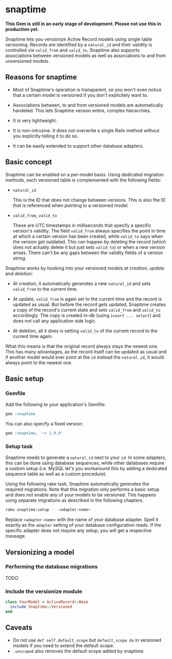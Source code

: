 # snaptime

**This Gem is still in an early stage of development. Please not use this in production yet.**

Snaptime lets you versionize Active Record models using single table versioning.
Records are identified by a `natural_id` and their validity is controlled via
`valid_from` and `valid_to`. Snaptime also supports associations between
versioned models as well as associations to and from unversioned models.

## Reasons for snaptime

* Most of Snaptime's operation is transparent, so you won't even notice that
  a certain model is versioned if you don't explicitely want to.

* Associations between, to and from versioned models are automatically handeled.
  This lets Snaptime version entire, complex hierarchies.

* It is very lightweight.

* It is non-intrusive. It does not overwrite a single Rails method without
  you explicitly telling it to do so.

* It can be easily extended to support other database adapters.

## Basic concept

Snaptime can be enabled on a per-model basis. Using dedicated migration methods,
each versioned table is complemented with the following fields:

- `natural_id`

  This is the ID that does not change between versions. This is also the ID
  that is referenced when pointing to a versioned model.

- `valid_from`, `valid_to`

  These are UTC timestamps in milliseconds that specify a specific version's
  validity. The field `valid_from` always specifies the point in time at which
  a certain version has been created, while `valid_to` says when the version
  got outdated. This can happen by deleting the record (which does not actually
  delete it but just sets `valid_to`) or when a new version arises. There can't
  be any gaps between the validity fields of a version string.

Snaptime works by hooking into your versioned models at *creation*, *update* and
*deletion*:

- At creation, it automatically generates a new `natural_id` and sets
  `valid_from` to the current time.

- At update, `valid_from` is again set to the current time and the record is
  updated as usual. But before the record gets updated, Snaptime creates a copy
  of the record's current state and sets `valid_from` and `valid_to`
  accordingly. The copy is created in-db (using `insert ... select`) and does
  not call any application side logic.

- At deletion, all it does is setting `valid_to` of the current record to the
  current time again.

What this means is that the original record always stays the newest one. This
has many advantages, as the record itself can be updated as usual and if another
model would ever point at the `id` instead the `natural_id`, it would always
point to the newest one.

## Basic setup

### Gemfile

Add the following to your application's Gemfile:

```ruby
gem :snaptime
```

You can also specify a fixed version:

```ruby
gem :snaptime, '~> 1.0.0'
```

### Setup task

Snaptime needs to generate a `natural_id` next to your `id`. In some adapters,
this can be done using database sequences, while other databases require a
custom setup (i.e. MySQL let's you workaround this by adding a dedicated
sequence table as well as a custom procedure).

Using the following rake task, Snaptime automatically generates the required
migrations. Note that this migration only performs a basic setup and does not
enable any of your models to be versioned. This happens using separate
migrations as described in the following chapters.

```bash
rake snaptime:setup -- <adapter-name>
```

Replace `<adapter-name>` with the name of your database adapter. Spell it
exactly as the `adapter` setting of your database configuration reads. If the
specific adapter does not require any setup, you will get a respective message.

## Versionizing a model

### Performing the database migrations

TODO

### Include the versionize module

```ruby
class YourModel < ActiveRecord::Base
  include Snaptime::Versioned
end
```

## Caveats

- Do not use `def self.default_scope` but `default_scope do` in versioned models
  if you need to extend the default scope.
- `.unscoped` also removes the default scope added by snaptime.
